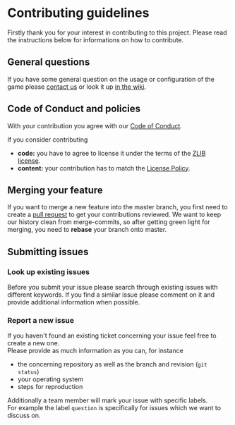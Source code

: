 # Contributing guidelines

Firstly thank you for your interest in contributing to this project.
Please read the instructions below for informations on how to contribute.

## General questions
If you have some general question on the usage or configuration of the game please [contact us](https://github.com/inexor-game/code/wiki/Developing-Communication#contact) or look it up [in the wiki](https://github.com/inexor-game/code/wiki).

## Code of Conduct and policies
With your contribution you agree with our [Code of Conduct](https://github.com/inexor-game/code/wiki/Code-of-Conduct). 

If you consider contributing
 * **code:** you have to agree to license it under the terms of the [ZLIB license](https://github.com/inexor-game/code/blob/master/license.md).
 * **content:** your contribution has to match the [License Policy](https://github.com/inexor-game/code/wiki/License-Policy).  

## Merging your feature

If you want to merge a new feature into the master branch, you first need to create a [pull request](https://github.com/inexor-game/code/pulls) to get your contributions reviewed.
We want to keep our history clean from merge-commits, so after getting green light for merging, you need to **rebase** your branch onto master.
 
## Submitting issues

### Look up existing issues
Before you submit your issue please search through existing issues with different keywords.
If you find a similar issue please comment on it and provide additional information when possible.

### Report a new issue
If you haven't found an existing ticket concerning your issue feel free to create a new one.  
Please provide as much information as you can, for instance 

 * the concerning repository as well as the branch and revision (`git status`)
 * your operating system
 * steps for reproduction
 
Additionally a team member will mark your issue with specific labels.  
For example the label `question` is specifically for issues which we want to discuss on. 
